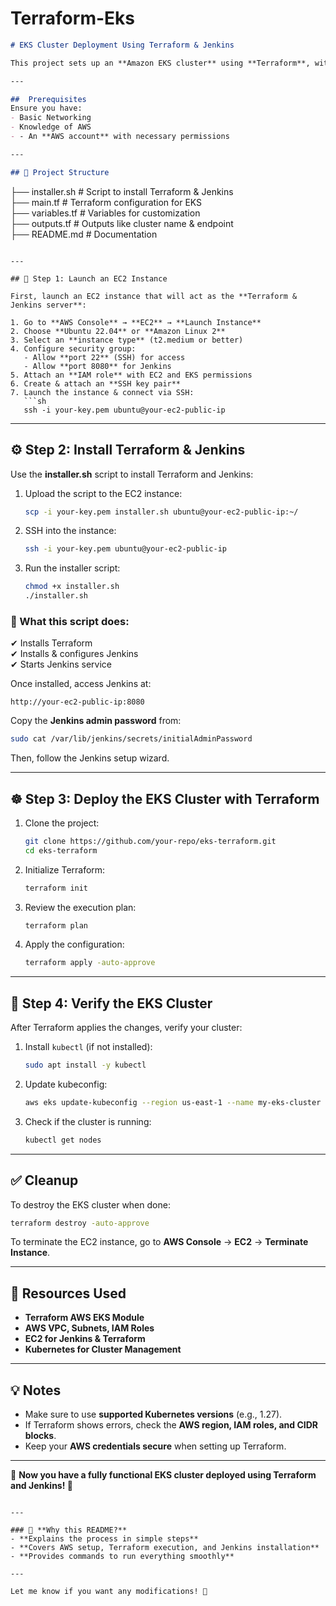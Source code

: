 # Terraform-Eks


```md
# EKS Cluster Deployment Using Terraform & Jenkins  

This project sets up an **Amazon EKS cluster** using **Terraform**, with **Jenkins** for automation. We first launch an EC2 instance, install Terraform and Jenkins, and then deploy the EKS cluster.  

---

##  Prerequisites  
Ensure you have:  
- Basic Networking
- Knowledge of AWS   
- - An **AWS account** with necessary permissions

---

## 📂 Project Structure  

```
├── installer.sh   # Script to install Terraform & Jenkins  
├── main.tf        # Terraform configuration for EKS  
├── variables.tf   # Variables for customization  
├── outputs.tf     # Outputs like cluster name & endpoint  
├── README.md      # Documentation  
```

---

## 🚀 Step 1: Launch an EC2 Instance  

First, launch an EC2 instance that will act as the **Terraform & Jenkins server**:  

1. Go to **AWS Console** → **EC2** → **Launch Instance**  
2. Choose **Ubuntu 22.04** or **Amazon Linux 2**  
3. Select an **instance type** (t2.medium or better)  
4. Configure security group:  
   - Allow **port 22** (SSH) for access  
   - Allow **port 8080** for Jenkins  
5. Attach an **IAM role** with EC2 and EKS permissions  
6. Create & attach an **SSH key pair**  
7. Launch the instance & connect via SSH:  
   ```sh
   ssh -i your-key.pem ubuntu@your-ec2-public-ip
   ```

---

## ⚙️ Step 2: Install Terraform & Jenkins  

Use the **installer.sh** script to install Terraform and Jenkins:  

1. Upload the script to the EC2 instance:  
   ```sh
   scp -i your-key.pem installer.sh ubuntu@your-ec2-public-ip:~/
   ```
2. SSH into the instance:  
   ```sh
   ssh -i your-key.pem ubuntu@your-ec2-public-ip
   ```
3. Run the installer script:  
   ```sh
   chmod +x installer.sh
   ./installer.sh
   ```

### **🔧 What this script does:**  
✔ Installs Terraform  
✔ Installs & configures Jenkins  
✔ Starts Jenkins service  

Once installed, access Jenkins at:  
```
http://your-ec2-public-ip:8080
```
Copy the **Jenkins admin password** from:  
```sh
sudo cat /var/lib/jenkins/secrets/initialAdminPassword
```
Then, follow the Jenkins setup wizard.

---

## ☸️ Step 3: Deploy the EKS Cluster with Terraform  

1. Clone the project:  
   ```sh
   git clone https://github.com/your-repo/eks-terraform.git
   cd eks-terraform
   ```
2. Initialize Terraform:  
   ```sh
   terraform init
   ```
3. Review the execution plan:  
   ```sh
   terraform plan
   ```
4. Apply the configuration:  
   ```sh
   terraform apply -auto-approve
   ```

---

## 📌 Step 4: Verify the EKS Cluster  

After Terraform applies the changes, verify your cluster:  

1. Install `kubectl` (if not installed):  
   ```sh
   sudo apt install -y kubectl
   ```
2. Update kubeconfig:  
   ```sh
   aws eks update-kubeconfig --region us-east-1 --name my-eks-cluster
   ```
3. Check if the cluster is running:  
   ```sh
   kubectl get nodes
   ```

---

## ✅ Cleanup  

To destroy the EKS cluster when done:  
```sh
terraform destroy -auto-approve
```
To terminate the EC2 instance, go to **AWS Console** → **EC2** → **Terminate Instance**.

---

## 📌 Resources Used  

- **Terraform AWS EKS Module**  
- **AWS VPC, Subnets, IAM Roles**  
- **EC2 for Jenkins & Terraform**  
- **Kubernetes for Cluster Management**  

---

## 💡 Notes  

- Make sure to use **supported Kubernetes versions** (e.g., 1.27).  
- If Terraform shows errors, check the **AWS region, IAM roles, and CIDR blocks**.  
- Keep your **AWS credentials secure** when setting up Terraform.  

---

🎯 **Now you have a fully functional EKS cluster deployed using Terraform and Jenkins! 🚀**  
```

---

### 🔹 **Why this README?**  
- **Explains the process in simple steps**  
- **Covers AWS setup, Terraform execution, and Jenkins installation**  
- **Provides commands to run everything smoothly**  

---

Let me know if you want any modifications! 🚀
